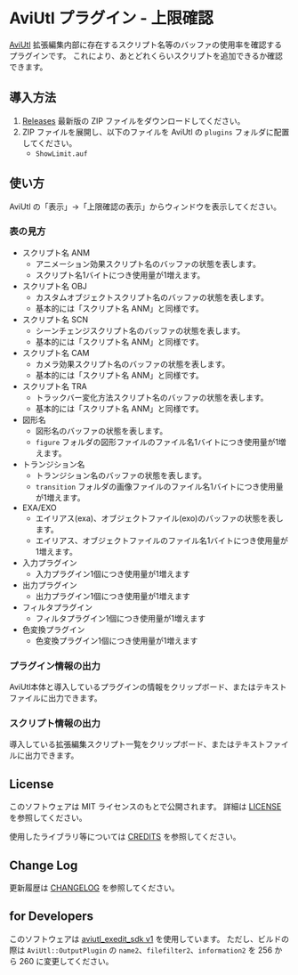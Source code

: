 # AviUtl プラグイン - 上限確認

[AviUtl](http://spring-fragrance.mints.ne.jp/aviutl/)
拡張編集内部に存在するスクリプト名等のバッファの使用率を確認するプラグインです。
これにより、あとどれくらいスクリプトを追加できるか確認できます。

## 導入方法

1. [Releases](https://github.com/karoterra/aviutl_ShowLimit/releases/)
   最新版の ZIP ファイルをダウンロードしてください。
2. ZIP ファイルを展開し、以下のファイルを AviUtl の `plugins` フォルダに配置してください。
   - `ShowLimit.auf`

## 使い方

AviUtl の「表示」→「上限確認の表示」からウィンドウを表示してください。

### 表の見方

- スクリプト名 ANM
  - アニメーション効果スクリプト名のバッファの状態を表します。
  - スクリプト名1バイトにつき使用量が1増えます。
- スクリプト名 OBJ
  - カスタムオブジェクトスクリプト名のバッファの状態を表します。
  - 基本的には「スクリプト名 ANM」と同様です。
- スクリプト名 SCN
  - シーンチェンジスクリプト名のバッファの状態を表します。
  - 基本的には「スクリプト名 ANM」と同様です。
- スクリプト名 CAM
  - カメラ効果スクリプト名のバッファの状態を表します。
  - 基本的には「スクリプト名 ANM」と同様です。
- スクリプト名 TRA
  - トラックバー変化方法スクリプト名のバッファの状態を表します。
  - 基本的には「スクリプト名 ANM」と同様です。
- 図形名
  - 図形名のバッファの状態を表します。
  - `figure` フォルダの図形ファイルのファイル名1バイトにつき使用量が1増えます。
- トランジション名
  - トランジション名のバッファの状態を表します。
  - `transition` フォルダの画像ファイルのファイル名1バイトにつき使用量が1増えます。
- EXA/EXO
  - エイリアス(exa)、オブジェクトファイル(exo)のバッファの状態を表します。
  - エイリアス、オブジェクトファイルのファイル名1バイトにつき使用量が1増えます。
- 入力プラグイン
  - 入力プラグイン1個につき使用量が1増えます
- 出力プラグイン
  - 出力プラグイン1個につき使用量が1増えます
- フィルタプラグイン
  - フィルタプラグイン1個につき使用量が1増えます
- 色変換プラグイン
  - 色変換プラグイン1個につき使用量が1増えます

### プラグイン情報の出力

AviUtl本体と導入しているプラグインの情報をクリップボード、またはテキストファイルに出力できます。

### スクリプト情報の出力

導入している拡張編集スクリプト一覧をクリップボード、またはテキストファイルに出力できます。

## License

このソフトウェアは MIT ライセンスのもとで公開されます。
詳細は [LICENSE](LICENSE) を参照してください。

使用したライブラリ等については [CREDITS](CREDITS.md) を参照してください。

## Change Log

更新履歴は [CHANGELOG](CHANGELOG.md) を参照してください。

## for Developers

このソフトウェアは [aviutl_exedit_sdk v1](https://github.com/ePi5131/aviutl_exedit_sdk) を使用しています。
ただし、ビルドの際は `AviUtl::OutputPlugin` の `name2`、`filefilter2`、`information2` を
256 から 260 に変更してください。
